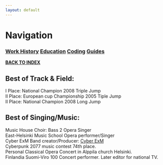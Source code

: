 ```yaml
---
layout: default
---
```


# Navigation<br>
### **[Work History](WorkHistory.md)   [Education](Education.md)   [Coding](Coding.md)   [Guides](Guides.md)**<br>

**[BACK TO INDEX](index.md)**





## Best of Track & Field:<br>

I Place: National Champion 2008 Triple Jump<br>
II Place: European cup Championship 2005 Tiple Jump<br>
II Place: National Champion 2008 Long Jump<br>

## Best of Singing/Music:<br>

Music House Choir: Bass 2 Opera Singer<br>
East-Helsinki Music School Opera performer/Singer<br>
Cyber ExM Band creator/Producer: [Cyber ExM](https://www.youtube.com/@cyberexm)<br>
Cyberpunk 2077 music contest 74th place.<br>
Personal Classical Opera Concert in Alppila church Helsinki.<br>
Finlandia Suomi-Viro 100 Concert performer. Later editor for national TV.<br>


